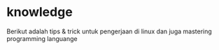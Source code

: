 # knowledge


Berikut adalah tips & trick untuk pengerjaan di linux dan juga mastering programming languange

